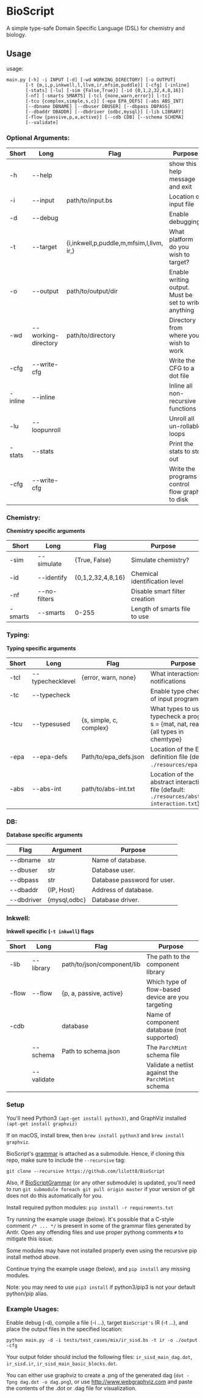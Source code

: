 # BioScript

A simple type-safe Domain Specific Language (DSL) for chemistry and biology.

## Usage
usage: 
``` 
main.py [-h] -i INPUT [-d] [-wd WORKING_DIRECTORY] [-o OUTPUT]
       [-t {m,i,p,inkwell,l,llvm,ir,mfsim,puddle}] [-cfg] [-inline]
       [-stats] [-lu] [-sim {False,True}] [-id {0,1,2,32,4,8,16}]
       [-nf] [-smarts SMARTS] [-tcl {none,warn,error}] [-tc]
       [-tcu {complex,simple,s,c}] [-epa EPA_DEFS] [-abs ABS_INT]
       [--dbname DBNAME] [--dbuser DBUSER] [--dbpass DBPASS]
       [--dbaddr DBADDR] [--dbdriver {odbc,mysql}] [-lib LIBRARY]
       [-flow {passive,p,a,active}] [--cdb CDB] [--schema SCHEMA]
       [--validate]
```
### Optional Arguments:

| Short             | Long                  | Flag                                      | Purpose                                               |
| ------------------|-----------------------|-------------------------------------------|-------------------------------------------------------|
| -h                | --help                |                                           | show this help message and exit                       |
| -i                | --input               | path/to/input.bs                          | Location of input file                                |
| -d                | --debug               |                                           | Enable debugging.                                     |
| -t                | --target              | {i,inkwell,p,puddle,m,mfsim,l,llvm, ir,}  | What platform do you wish to target?                  |
| -o                | --output              | path/to/output/dir                        | Enable writing output. Must be set to write anything  |
| -wd               | --working-directory   | path/to/directory                         | Directory from where you wish to work                 |
| -cfg              | --write-cfg           |                                           | Write the CFG to a dot file                           |
| -inline           | --inline              |                                           | Inline all non-recursive functions                    |
| -lu               | --loopunroll          |                                           | Unroll all un-rollable loops                          |
| -stats            | --stats               |                                           | Print the stats to std out                            |
| -cfg              | --write-cfg           |                                           | Write the programs control flow graph to disk         |


### Chemistry:
**Chemistry specific arguments**

| Short             | Long                  | Flag                  | Purpose                           |
| ------------------|-----------------------|-----------------------|-----------------------------------|
| -sim              | --simulate            | {True, False}         | Simulate chemistry?               |
| -id               | --identify            | {0,1,2,32,4,8,16}     | Chemical identification level     |
| -nf               | --no-filters          |                       | Disable smart filter creation     |
| -smarts           | --smarts              | 0-255                 | Length of smarts file to use      |

### Typing:
**Typing specific arguments**

| Short             | Long                  |  Flag                         | Purpose                                                                                       |
| ------------------|-----------------------|-------------------------------|-----------------------------------------------------------------------------------------------|
| -tcl              | --typechecklevel      | {error, warn, none}           | What interactions elicit notifications                                                        |
| -tc               | --typecheck           |                               | Enable type checking of input program                                                         |
| -tcu              | --typesused           | {s, simple, c, complex}       | What types to use to typecheck a program, s = {mat, nat, real}, c = {all types in chemtype}   |
| -epa              | --epa-defs            | Path/to/epa_defs.json         | Location of the EPA definition file (default: `./resources/epa.json`)                         |
| -abs              | --abs-int             | path/to/abs-int.txt           | Location of the abstract interaction file (default: `./resources/abstract-interaction.txt`)   |

### DB:
**Database specific arguments**

| Flag              | Argument      | Purpose                                   |
|-------------------|---------------|-------------------------------------------|
| --dbname          | str           | Name of database.                         |
| --dbuser          | str           | Database user.                            |
| --dbpass          | str           | Database password for user.               |
| --dbaddr          | {IP, Host}    | Address of database.                      |
| --dbdriver        | {mysql,odbc}  | Database driver.                          |

### Inkwell:
**Inkwell specific (`-t inkwell`) flags**

| Short             | Long                  | Flag                              | Purpose                                               |
| ------------------|-----------------------|-----------------------------------|-------------------------------------------------------|
| -lib              | --library             | path/to/json/component/lib        | The path to the component library                     |
| -flow             | --flow                | {p, a, passive, active}           | Which type of flow-based device are you targeting     |
| -cdb              |                       | database                          | Name of component database (not supported)            |
|                   | --schema              | Path to schema.json               | The `ParchMint` schema file                           |
|                   | --validate            |                                   | Validate a netlist against the `ParchMint` schema     |
                        
### Setup

You'll need Python3 `(apt-get install python3)`, and GraphViz installed `(apt-get install graphviz)`

If on macOS, install brew, then `brew install python3` and `brew install graphviz`.

BioScript's [grammar](https://github.com/lilott8/BioScriptGrammar "BioScript's Grammar") is attached as a submodule.  Hence, if cloning this repo, make sure to include the `--recursive` tag:

`git clone --recursive https://github.com/lilott8/BioScript`

Also, if [BioScriptGrammar](https://github.com/lilott8/BioScriptGrammar "BioScript's Grammar") (or any other submodule) is updated, you'll need to run `git submodule foreach git pull origin master` if your version of git does not do this automatically for you.

Install required python modules: ```pip install -r requirements.txt```

Try running the example usage (below).  It's possible that a C-style comment `/* ... */` is present in some of the grammar files generated by Antlr.  Open any offending files and use proper pythong comments `#` to mitigate this issue.

Some modules may have not installed properly even using the recursive pip install method above.

Continue trying the example usage (below), and `pip install` any missing modules.

Note: you may need to use `pip3 install` if python3/pip3 is not your default python/pip alias.

### Example Usages:

Enable debug (-d), compile a file (-i ...), target `BioScript's` IR (-t ...), and place the output files in the specified location:

```python main.py -d -i tests/test_cases/mix/ir_sisd.bs -t ir -o ./output -cfg```

Your output folder should includ the following files: `ir_sisd_main_dag.dot`, `ir_sisd.ir`, `ir_sisd_main_basic_blocks.dot`.  

You can either use graphviz to create a .png of the generated dag (`dot -Tpng dag.dot -o dag.png`), or use http://www.webgraphviz.com and paste the contents of the .dot or .dag file for visualization.
